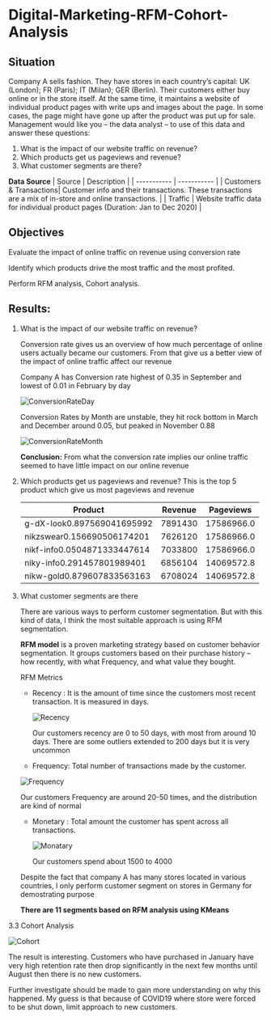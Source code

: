 # Digital-Marketing-RFM-Cohort-Analysis

## Situation 
Company A sells fashion. They have stores in each country’s capital: UK (London); FR (Paris); IT (Milan); GER (Berlin). Their customers either buy online or in the store itself. 
At the same time, it maintains a website of individual product pages with write ups and images about the page. In some cases, the page might have gone up after the product was put up for sale. 
Management would like you – the data analyst – to use of this data and answer these questions: 
1. What is the impact of our website traffic on revenue? 
2. Which products get us pageviews and revenue?
3. What customer segments are there?

**Data Source**
| Source | Description |
| ----------- | ----------- |
| Customers & Transactions| Customer info and their transactions. These transactions are a mix of in-store and online transactions. |
| Traffic | Website traffic data for individual product pages (Duration: Jan to Dec 2020) |

## Objectives 
Evaluate the impact of online traffic on revenue using conversion rate

Identify which products drive the most traffic and the most profited.

Perform RFM analysis, Cohort analysis.

## Results:
1. What is the impact of our website traffic on revenue?

   Conversion rate gives us an overview of how much percentage of online users actually became our customers. From that give us a better view of the impact of online traffic affect our revenue

   Company A has Conversion rate highest of 0.35 in September and lowest of 0.01 in February by day

   ![ConversionRateDay](https://github.com/vinhnus/Digital-Marketing-RFM-Cohort-Analysis/assets/132123952/b8a74840-6eae-49d1-8669-b1e7db34d15d)


   Conversion Rates by Month are unstable, they hit rock bottom in March and December around 0.05, but peaked in November 0.88

   ![ConversionRateMonth](https://github.com/vinhnus/Digital-Marketing-RFM-Cohort-Analysis/assets/132123952/19b6b48c-3fc0-47bd-b878-ce58859a32a3)

   **Conclusion:** From what the conversion rate implies our online traffic seemed to have little impact on our online revenue
2. Which products get us pageviews and revenue?
   This is the top 5 product which give us most pageviews and revenue

   |  Product | Revenue  | Pageviews  |
   |---|---|---|
   | g-dX-look0.897569041695992  |  7891430 | 17586966.0  |
   | nikzswear0.156690506174201  |  7626120 | 17586966.0  |
   |  nikf-info0.0504871333447614 | 7033800  | 17586966.0  |
   | niky-info0.291457801989401  | 6856104  | 14069572.8  |
   | nikw-gold0.879607833563163  |  6708024 | 14069572.8  |

3. What customer segments are there

   There are various ways to perform customer segmentation. But with this kind of data, I think the most suitable approach is using RFM segmentation.

   **RFM model** is a proven marketing strategy based on customer behavior segmentation. It groups customers based on their purchase history – how recently, with what Frequency, and what value they bought.

   RFM Metrics

   * Recency : It is the amount of time since the customers most recent transaction. It is measured in days.
  
     ![Recency](https://github.com/vinhnus/Digital-Marketing-RFM-Cohort-Analysis/assets/132123952/1e950030-e1d2-4df4-aebd-ac6aea194224)

     Our customers recency are 0 to 50 days, with most from around 10 days. There are some outliers extended to 200 days but it is very uncommon  
   
   *  Frequency: Total number of transactions made by the customer.
  
     ![Frequency](https://github.com/vinhnus/Digital-Marketing-RFM-Cohort-Analysis/assets/132123952/3ae77e7a-be67-45ad-993d-86030be2679b)

      Our customers Frequency are around 20-50 times, and the distribution are kind of normal
   
   * Monetary : Total amount the customer has spent across all transactions.

     ![Monatary](https://github.com/vinhnus/Digital-Marketing-RFM-Cohort-Analysis/assets/132123952/231011b5-815e-4385-b06e-31490fb5e403)

     Our customers spend about 1500 to 4000
  
   Despite the fact that company A has many stores located in various countries, I only perform customer segment on stores in Germany for demostrating purpose

   **There are 11 segments based on RFM analysis using KMeans**

3.3 Cohort Analysis

![Cohort](https://github.com/vinhnus/Digital-Marketing-RFM-Cohort-Analysis/assets/132123952/6c536274-ea64-4c4d-ad60-7ea370ee2d65)


  The result is interesting. Customers who have purchased in January have very high retention rate then drop significantly in the next few months until August then there is no new customers.
  
  Further investigate should be made to gain more understanding on why this happened. My guess is that because of COVID19 where store were forced to be shut down, limit approach to new customers.
  







